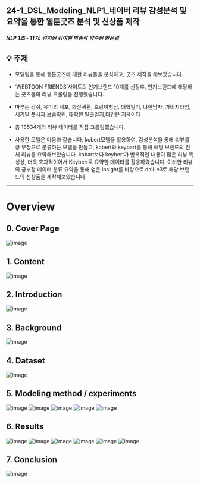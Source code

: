 ## 24-1_DSL_Modeling_NLP1_네이버 리뷰 감성분석 및 요약을 통한 웹툰굿즈 분석 및 신상품 제작
##### NLP 1조 - 11기: 김지원 김여원 박종락 양주원 한은결
## 💡 주제
* 모델링을 통해 웹툰굿즈에 대한 리뷰들을 분석하고, 굿즈 제작을 해보았습니다.
* ‘WEBTOON FRIENDS’사이트의 인기브랜드 10개를 선정후, 인기브랜드에 해당하는 굿즈들의 리뷰 크롤링을 진행했습니다.
* 마루는 강쥐, 유미의 세포, 화산귀환, 호랑이형님, 대학일기, 냐한남자, 가비지타임, 세기말 풋사과 보습학원, 대학원 탈출일지,타인은 지옥이다 
* 총 18534개의 리뷰 데이터를 직접 크롤링했습니다.

* 사용한 모델은 다음과 같습니다.
kobert모델을 활용하여, 감성분석을 통해 리뷰를 긍 부정으로 분류하는 모델을 만들고,
kobert와 keybart를 통해 해당 브랜드의 전체 리뷰를 요약해보았습니다.
kobart보다 keybert가 반복적인 내용이 많은 리뷰 특성상, 더욱 효과적이어서 Keybert로 요약한 데이터를 활용하였습니다.
이러한 리뷰의 긍부정 데이터 분류 요약을 통해 얻은 insight를 바탕으로 dall-e3로 해당 브랜드의 신상품을 제작해보았습니다.
---
# Overview
## 0. Cover Page
![image](https://github.com/DataScience-Lab-Yonsei/24-1_DSL_Modeling_NLP1_Webtoon_Merchandise_Analysis/assets/155510322/4aede3a3-9a5f-4975-b24e-0009da30e3c6)

## 1. Content
![image](https://github.com/DataScience-Lab-Yonsei/24-1_DSL_Modeling_NLP1_Webtoon_Merchandise_Analysis/assets/155510322/7754a2d6-2c56-4f15-bdff-22eeff236e5e)


## 2. Introduction
![image](https://github.com/DataScience-Lab-Yonsei/24-1_DSL_Modeling_NLP1_Webtoon_Merchandise_Analysis/assets/155510322/23d697af-db76-4534-a0c7-588c5175fc14)


## 3. Background
![image](https://github.com/DataScience-Lab-Yonsei/24-1_DSL_Modeling_NLP1_Webtoon_Merchandise_Analysis/assets/155510322/d28ac02b-9404-4d09-acaa-019573c2b72a)



## 4. Dataset
![image](https://github.com/DataScience-Lab-Yonsei/24-1_DSL_Modeling_NLP1_Webtoon_Merchandise_Analysis/assets/155510322/8744c83d-e0df-459e-83eb-baa3d1951eac)



## 5. Modeling method / experiments
![image](https://github.com/DataScience-Lab-Yonsei/24-1_DSL_Modeling_NLP1_Webtoon_Merchandise_Analysis/assets/155510322/bf56aa6d-774c-4ada-be0d-2e4ac1338433)
![image](https://github.com/DataScience-Lab-Yonsei/24-1_DSL_Modeling_NLP1_Webtoon_Merchandise_Analysis/assets/155510322/569f4a4f-c247-43e9-840b-4b333e4b40d7)
![image](https://github.com/DataScience-Lab-Yonsei/24-1_DSL_Modeling_NLP1_Webtoon_Merchandise_Analysis/assets/155510322/fb50bfad-22b6-490a-b650-24c0f02f6f0a)
![image](https://github.com/DataScience-Lab-Yonsei/24-1_DSL_Modeling_NLP1_Webtoon_Merchandise_Analysis/assets/155510322/1870d570-f48e-4b15-9d1d-7ca03e890be7)
![image](https://github.com/DataScience-Lab-Yonsei/24-1_DSL_Modeling_NLP1_Webtoon_Merchandise_Analysis/assets/155510322/77928e7f-88eb-4839-bb9b-bb8633ade115)


## 6. Results
![image](https://github.com/DataScience-Lab-Yonsei/24-1_DSL_Modeling_NLP1_Webtoon_Merchandise_Analysis/assets/155510322/35cad8ae-e2e9-4f03-8697-64e5ae884cd2)
![image](https://github.com/DataScience-Lab-Yonsei/24-1_DSL_Modeling_NLP1_Webtoon_Merchandise_Analysis/assets/155510322/ef874185-74e3-461a-a1cb-9ac2c244ac5c)
![image](https://github.com/DataScience-Lab-Yonsei/24-1_DSL_Modeling_NLP1_Webtoon_Merchandise_Analysis/assets/155510322/4aee8e9e-b216-4014-9a88-d9f4cc6589e6)
![image](https://github.com/DataScience-Lab-Yonsei/24-1_DSL_Modeling_NLP1_Webtoon_Merchandise_Analysis/assets/155510322/f07bb13a-7762-4ac0-afda-2feae2241080)
![image](https://github.com/DataScience-Lab-Yonsei/24-1_DSL_Modeling_NLP1_Webtoon_Merchandise_Analysis/assets/155510322/ed39963d-4452-4193-8017-21c657dee1ec)
![image](https://github.com/DataScience-Lab-Yonsei/24-1_DSL_Modeling_NLP1_Webtoon_Merchandise_Analysis/assets/155510322/31e068d5-733b-49a4-8f22-ebc398d4fbfd)



## 7. Conclusion
![image](https://github.com/DataScience-Lab-Yonsei/24-1_DSL_Modeling_NLP1_Webtoon_Merchandise_Analysis/assets/155510322/33b11949-8df5-487d-9ca2-449d0572c7d1)


